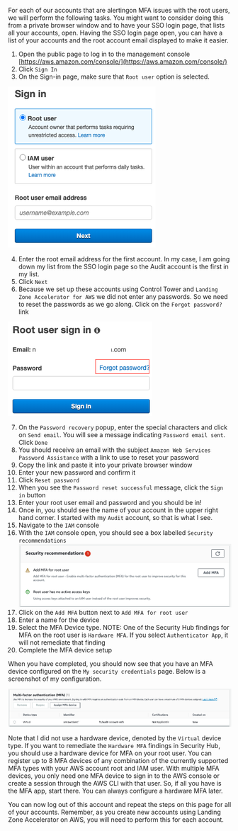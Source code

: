 For each of our accounts that are alertingon MFA issues with the root users, we will perform the following tasks.
You might want to consider doing this from a private browser window and to have your SSO login page, that lists all your
accounts, open. Having the SSO login page open, you can have a list of your accounts and the root account email displayed
to make it easier.

1. Open the public page to log in to the management console [https://aws.amazon.com/console/](https://aws.amazon.com/console/)
2. Click `Sign In`
3. On the Sign-in page, make sure that `Root user` option is selected.

![21-configure-lza.png](images%2F21-configure-lza.png)    
    
4. Enter the root email address for the first account.  In my case, I am going down my list from the SSO login page so the Audit account
is the first in my list.
5. Click `Next`
6. Because we set up these accounts using Control Tower and `Landing Zone Accelerator for AWS` we did not enter any passwords.  So 
we need to reset the passwords as we go along.  Click on the `Forgot password?` link

![22-configure-lza.png](images%2F22-configure-lza.png)   
    
7. On the `Password recovery` popup, enter the special characters and click on `Send email`. You will see a message indicating `Password email sent`. Click `Done`
8. You should receive an email with the subject `Amazon Web Services Password Assistance` with a link to use to reset your password
9. Copy the link and paste it into your private browser window
10. Enter your new password and confirm it
11. Click `Reset password`
12. When you see the `Password reset successful` message, click the `Sign in` button
13. Enter your root user email and password and you should be in!
14. Once in, you should see the name of your account in the upper right hand corner.  I started with my `Audit` account, so that is what I see.
15. Navigate to the `IAM` console
16. With the `IAM` console open, you should see a box labelled `Security recommendations`    
![24-configure-lza.png](images%2F24-configure-lza.png)    
17. Click on the `Add MFA` button next to `Add MFA for root user`
18. Enter a name for the device
19. Select the MFA Device type.  NOTE: One of the Security Hub findings for MFA on the root user is `Hardware MFA`.  If you select `Authenticator App`, it will not remediate that finding
20. Complete the MFA device setup

When you have completed, you should now see that you have an MFA device configured on the `My security credentials` page. Below is a screenshot of my configuration.

![25-configure-lza.png](images%2F25-configure-lza.png)    
    
Note that I did not use a hardware device, denoted by the `Virtual` device type.  If you want to remediate the `Hardware MFA` findings in Security Hub, you should
use a hardware device for MFA on your root user.  You can register up to 8 MFA devices of any combination of the currently supported MFA types with your AWS account root 
and IAM user. With multiple MFA devices, you only need one MFA device to sign in to the AWS console or create a session through the AWS CLI with that user.  So, if all you
have is the MFA app, start there.  You can always configure a hardware MFA later.

You can now log out of this account and repeat the steps on this page for all of your accounts.  Remember, as you create new accounts
using Landing Zone Accelerator on AWS, you will need to perform this for each account.